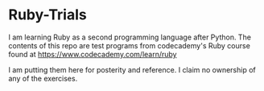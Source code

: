# Ruby-Trials

I am learning Ruby as a second programming language after Python. The contents
of this repo are test programs from codecademy's Ruby course found at https://www.codecademy.com/learn/ruby

I am putting them here for posterity and reference. I claim no ownership of any of the exercises.

